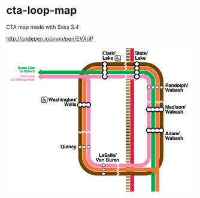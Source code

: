 # cta-loop-map
CTA map made with Sass 3.4

http://codepen.io/anon/pen/EVXrjP

![alt tag](https://raw.githubusercontent.com/aledista/cta-loop-map/master/screenshot.png)
